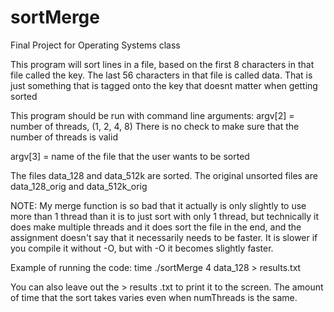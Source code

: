 # sortMerge
Final Project for Operating Systems class

This program will sort lines in a file, based on the first 8 
characters in that file called the key. The last 56 characters
in that file is called data. That is just something that is 
tagged onto the key that doesnt matter when getting sorted

This program should be run with command line arguments:
argv[2] = number of threads, (1, 2, 4, 8)
There is no check to make sure that the number of threads is valid

argv[3] = name of the file that the user wants to be sorted

The files data_128 and data_512k are sorted. The original unsorted files
are data_128_orig and data_512k_orig

NOTE: My merge function is so bad that it actually is only slightly to 
use more than 1 thread than it is to just sort with only 1 thread,
but technically it does make multiple threads and it does sort the
file in the end, and the assignment doesn't say that it necessarily
needs to be faster. It is slower if you compile it without -O, but with -O
it becomes slightly faster. 

Example of running the code: 
time ./sortMerge 4 data_128 > results.txt

You can also leave out the > results .txt to print it to the screen. 
The amount of time that the sort takes varies even when numThreads
is the same. 




